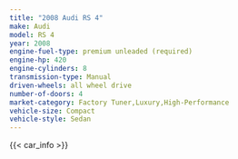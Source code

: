 ```yaml
---
title: "2008 Audi RS 4"
make: Audi
model: RS 4
year: 2008
engine-fuel-type: premium unleaded (required)
engine-hp: 420
engine-cylinders: 8
transmission-type: Manual
driven-wheels: all wheel drive
number-of-doors: 4
market-category: Factory Tuner,Luxury,High-Performance
vehicle-size: Compact
vehicle-style: Sedan
---
```


{{< car_info >}}
